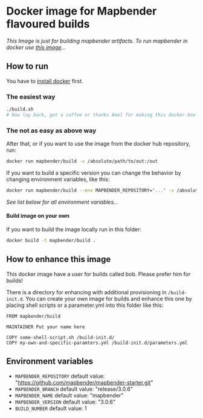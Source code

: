 # Docker image for Mapbender flavoured builds

*This Image is just for building mapbender artifacts. To run mapbender in docker use
[this image](https://github.com/mapbender/docker)...*

## How to run

You have to [install docker](https://docs.docker.com/engine/installation/) first.

### The easiest way
```bash
./build.sh
# Now lay back, get a coffee or thanks Axel for making this docker-box possible
```

### The not as easy as above way

After that, or if you want to use the image from the docker hub repository, run:

```bash
docker run mapbender/build -v /absolute/path/to/out:/out
```

If you want to build a specific version you can change the behavior
by changing environment variables, like this:

```bash
docker run mapbender/build --env MAPBENDER_REPOSITORY="..." -v /absolute/path/to/out:/out
```

*See list below for all environment variables...*

#### Build image on your own
If you want to build the image locally run in this folder:

```bash
docker build -t mapbender/build .
```

## How to enhance this image

This docker image have a user for builds called bob. Please prefer him for builds!

There is a directory for enhancing with additional provisioning in `/build-init.d`.
You can create your own image for builds and enhance this one by placing shell scripts
or a parameter.yml into this folder like this:

```docker
FROM mapbender/build

MAINTAINER Put your name here

COPY some-shell-script.sh /build-init.d/
COPY my-own-and-specific-paramters.yml /build-init.d/parameters.yml
```

## Environment variables

* `MAPBENDER_REPOSITORY` default value: "https://github.com/mapbender/mapbender-starter.git"
* `MAPBENDER_BRANCH` default value: "release/3.0.6"
* `MAPBENDER_NAME` default value: "mapbender"
* `MAPBENDER_VERSION` default value: "3.0.6"
* `BUILD_NUMBER` default value: 1
